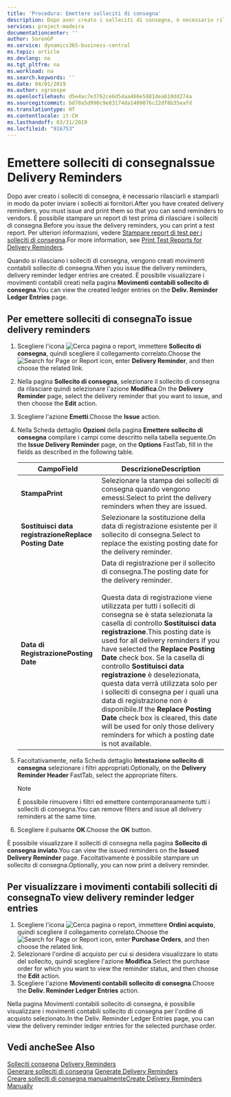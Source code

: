 ```yaml
---
title: 'Procedura: Emettere solleciti di consegna'
description: Dopo aver creato i solleciti di consegna, è necessario rilasciarli e stamparli in modo da poter inviare i solleciti ai fornitori. È possibile stampare un report di test prima di rilasciare i solleciti di consegna.
services: project-madeira
documentationcenter: ''
author: SorenGP
ms.service: dynamics365-business-central
ms.topic: article
ms.devlang: na
ms.tgt_pltfrm: na
ms.workload: na
ms.search.keywords: ''
ms.date: 04/01/2019
ms.author: sgroespe
ms.openlocfilehash: d5e4ac7e3762ce6d54aa466e5881dea810dd274a
ms.sourcegitcommit: bd78a5d990c9e83174da1409076c22df8b35eafd
ms.translationtype: HT
ms.contentlocale: it-CH
ms.lasthandoff: 03/31/2019
ms.locfileid: "916753"
---
```

# <a name="issue-delivery-reminders"></a><span data-ttu-id="3422d-104">Emettere solleciti di consegna</span><span class="sxs-lookup"><span data-stu-id="3422d-104">Issue Delivery Reminders</span></span>
<span data-ttu-id="3422d-105">Dopo aver creato i solleciti di consegna, è necessario rilasciarli e stamparli in modo da poter inviare i solleciti ai fornitori.</span><span class="sxs-lookup"><span data-stu-id="3422d-105">After you have created delivery reminders, you must issue and print them so that you can send reminders to vendors.</span></span> <span data-ttu-id="3422d-106">È possibile stampare un report di test prima di rilasciare i solleciti di consegna.</span><span class="sxs-lookup"><span data-stu-id="3422d-106">Before you issue the delivery reminders, you can print a test report.</span></span> <span data-ttu-id="3422d-107">Per ulteriori informazioni, vedere [Stampare report di test per i solleciti di consegna](how-to-print-test-reports-for-delivery-reminders.md).</span><span class="sxs-lookup"><span data-stu-id="3422d-107">For more information, see [Print Test Reports for Delivery Reminders](how-to-print-test-reports-for-delivery-reminders.md).</span></span>  

<span data-ttu-id="3422d-108">Quando si rilasciano i solleciti di consegna, vengono creati movimenti contabili sollecito di consegna.</span><span class="sxs-lookup"><span data-stu-id="3422d-108">When you issue the delivery reminders, delivery reminder ledger entries are created.</span></span> <span data-ttu-id="3422d-109">È possibile visualizzare i movimenti contabili creati nella pagina **Movimenti contabili sollecito di consegna**.</span><span class="sxs-lookup"><span data-stu-id="3422d-109">You can view the created ledger entries on the **Deliv. Reminder Ledger Entries** page.</span></span>  

## <a name="to-issue-delivery-reminders"></a><span data-ttu-id="3422d-110">Per emettere solleciti di consegna</span><span class="sxs-lookup"><span data-stu-id="3422d-110">To issue delivery reminders</span></span>  

1.  <span data-ttu-id="3422d-111">Scegliere l'icona ![Cerca pagina o report](../../media/ui-search/search_small.png "icona Cerca pagina o report"), immettere **Sollecito di consegna**, quindi scegliere il collegamento correlato.</span><span class="sxs-lookup"><span data-stu-id="3422d-111">Choose the ![Search for Page or Report](../../media/ui-search/search_small.png "Search for Page or Report icon") icon, enter **Delivery Reminder**, and then choose the related link.</span></span>  
2.  <span data-ttu-id="3422d-112">Nella pagina **Sollecito di consegna**, selezionare il sollecito di consegna da rilasciare quindi selezionare l'azione **Modifica**.</span><span class="sxs-lookup"><span data-stu-id="3422d-112">On the **Delivery Reminder** page, select the delivery reminder that you want to issue, and then choose the **Edit** action.</span></span>  
3.  <span data-ttu-id="3422d-113">Scegliere l'azione **Emetti**.</span><span class="sxs-lookup"><span data-stu-id="3422d-113">Choose the **Issue** action.</span></span>  
4.  <span data-ttu-id="3422d-114">Nella Scheda dettaglio **Opzioni** della pagina **Emettere sollecito di consegna** compilare i campi come descritto nella tabella seguente.</span><span class="sxs-lookup"><span data-stu-id="3422d-114">On the **Issue Delivery Reminder** page, on the **Options** FastTab, fill in the fields as described in the following table.</span></span>  

    |<span data-ttu-id="3422d-115">Campo</span><span class="sxs-lookup"><span data-stu-id="3422d-115">Field</span></span>|<span data-ttu-id="3422d-116">Descrizione</span><span class="sxs-lookup"><span data-stu-id="3422d-116">Description</span></span>|  
    |---------------------------------|---------------------------------------|  
    |<span data-ttu-id="3422d-117">**Stampa**</span><span class="sxs-lookup"><span data-stu-id="3422d-117">**Print**</span></span>|<span data-ttu-id="3422d-118">Selezionare la stampa dei solleciti di consegna quando vengono emessi.</span><span class="sxs-lookup"><span data-stu-id="3422d-118">Select to print the delivery reminders when they are issued.</span></span>|  
    |<span data-ttu-id="3422d-119">**Sostituisci data registrazione**</span><span class="sxs-lookup"><span data-stu-id="3422d-119">**Replace Posting Date**</span></span>|<span data-ttu-id="3422d-120">Selezionare la sostituzione della data di registrazione esistente per il sollecito di consegna.</span><span class="sxs-lookup"><span data-stu-id="3422d-120">Select to replace the existing posting date for the delivery reminder.</span></span>|  
    |<span data-ttu-id="3422d-121">**Data di Registrazione**</span><span class="sxs-lookup"><span data-stu-id="3422d-121">**Posting Date**</span></span>|<span data-ttu-id="3422d-122">Data di registrazione per il sollecito di consegna.</span><span class="sxs-lookup"><span data-stu-id="3422d-122">The posting date for the delivery reminder.</span></span><br /><br /> <span data-ttu-id="3422d-123">Questa data di registrazione viene utilizzata per tutti i solleciti di consegna se è stata selezionata la casella di controllo **Sostituisci data registrazione**.</span><span class="sxs-lookup"><span data-stu-id="3422d-123">This posting date is used for all delivery reminders if you have selected the **Replace Posting Date** check box.</span></span> <span data-ttu-id="3422d-124">Se la casella di controllo **Sostituisci data registrazione** è deselezionata, questa data verrà utilizzata solo per i solleciti di consegna per i quali una data di registrazione non è disponibile.</span><span class="sxs-lookup"><span data-stu-id="3422d-124">If the **Replace Posting Date** check box is cleared, this date will be used for only those delivery reminders for which a posting date is not available.</span></span>|  

5.  <span data-ttu-id="3422d-125">Facoltativamente, nella Scheda dettaglio **Intestazione sollecito di consegna** selezionare i filtri appropriati.</span><span class="sxs-lookup"><span data-stu-id="3422d-125">Optionally, on the **Delivery Reminder Header** FastTab, select the appropriate filters.</span></span>  

    > [!NOTE]  
    >  <span data-ttu-id="3422d-126">È possibile rimuovere i filtri ed emettere contemporaneamente tutti i solleciti di consegna.</span><span class="sxs-lookup"><span data-stu-id="3422d-126">You can remove filters and issue all delivery reminders at the same time.</span></span>  

6.  <span data-ttu-id="3422d-127">Scegliere il pulsante **OK**.</span><span class="sxs-lookup"><span data-stu-id="3422d-127">Choose the **OK** button.</span></span>  

<span data-ttu-id="3422d-128">È possibile visualizzare il solleciti di consegna nella pagina **Sollecito di consegna inviato**.</span><span class="sxs-lookup"><span data-stu-id="3422d-128">You can view the issued reminders on the **Issued Delivery Reminder** page.</span></span> <span data-ttu-id="3422d-129">Facoltativamente è possibile stampare un sollecito di consegna.</span><span class="sxs-lookup"><span data-stu-id="3422d-129">Optionally, you can now print a delivery reminder.</span></span>  

## <a name="to-view-delivery-reminder-ledger-entries"></a><span data-ttu-id="3422d-130">Per visualizzare i movimenti contabili solleciti di consegna</span><span class="sxs-lookup"><span data-stu-id="3422d-130">To view delivery reminder ledger entries</span></span>  

1.  <span data-ttu-id="3422d-131">Scegliere l'icona ![Cerca pagina o report](../../media/ui-search/search_small.png "Cerca pagina o report"), immettere **Ordini acquisto**, quindi scegliere il collegamento correlato.</span><span class="sxs-lookup"><span data-stu-id="3422d-131">Choose the ![Search for Page or Report](../../media/ui-search/search_small.png "Search for Page or Report icon") icon, enter **Purchase Orders**, and then choose the related link.</span></span>  
2.  <span data-ttu-id="3422d-132">Selezionare l'ordine di acquisto per cui si desidera visualizzare lo stato del sollecito, quindi scegliere l'azione **Modifica**.</span><span class="sxs-lookup"><span data-stu-id="3422d-132">Select the purchase order for which you want to view the reminder status, and then choose the **Edit** action.</span></span>  
3.  <span data-ttu-id="3422d-133">Scegliere l'azione **Movimenti contabili sollecito di consegna**.</span><span class="sxs-lookup"><span data-stu-id="3422d-133">Choose the **Deliv. Reminder Ledger Entries** action.</span></span>  

<span data-ttu-id="3422d-134">Nella pagina Movimenti contabili sollecito di consegna, è possibile visualizzare i movimenti contabili sollecito di consegna per l'ordine di acquisto selezionato.</span><span class="sxs-lookup"><span data-stu-id="3422d-134">In the Deliv. Reminder Ledger Entries page, you can view the delivery reminder ledger entries for the selected purchase order.</span></span>  

## <a name="see-also"></a><span data-ttu-id="3422d-135">Vedi anche</span><span class="sxs-lookup"><span data-stu-id="3422d-135">See Also</span></span>  
 <span data-ttu-id="3422d-136">[Solleciti consegna](delivery-reminders.md) </span><span class="sxs-lookup"><span data-stu-id="3422d-136">[Delivery Reminders](delivery-reminders.md) </span></span>  
 <span data-ttu-id="3422d-137">[Generare solleciti di consegna](how-to-generate-delivery-reminders.md) </span><span class="sxs-lookup"><span data-stu-id="3422d-137">[Generate Delivery Reminders](how-to-generate-delivery-reminders.md) </span></span>  
 [<span data-ttu-id="3422d-138">Creare solleciti di consegna manualmente</span><span class="sxs-lookup"><span data-stu-id="3422d-138">Create Delivery Reminders Manually</span></span>](how-to-create-delivery-reminders-manually.md)
